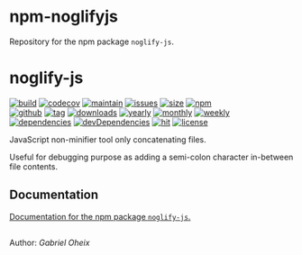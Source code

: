 # npm-noglifyjs

Repository for the npm package ```noglify-js```.


# noglify-js

[//]: # (https://github.com/dwyl/repo-badges)

[![build][build-svg]][build-link]
[![codecov][codecov-svg]][codecov-link]
[![maintain][maintain-svg]][maintain-link]
[![issues][issues-svg]][issues-link]
[![size][size-svg]][size-link]
[![npm][npm2-svg]][npm2-link]  
[![github][github-svg]][github-link]
[![tag][tag-svg]][tag-link]
[![downloads][downloads-svg]][downloads-link]
[![yearly][yearly-svg]][yearly-link]
[![monthly][monthly-svg]][monthly-link]
[![weekly][weekly-svg]][weekly-link]  
[![dependencies][dependencies-svg]][dependencies-link]
[![devDependencies][devDependencies-svg]][devDependencies-link]
[![hit][hit-svg]][hit-link]
[![license][license-svg]][license-link]

[build-svg]: https://travis-ci.org/gabrieloheix/npm-noglifyjs.svg?branch=master
[build-link]: https://travis-ci.org/gabrieloheix/npm-noglifyjs

[codecov-svg]: https://codecov.io/gh/gabrieloheix/npm-noglifyjs/branch/master/graph/badge.svg
[codecov-link]: https://codecov.io/gh/gabrieloheix/npm-noglifyjs

[maintain-svg]: https://api.codeclimate.com/v1/badges/2acd854abd2aeff743fa/maintainability
[maintain-link]: https://codeclimate.com/github/gabrieloheix/npm-noglifyjs/maintainability

[issues-svg]: https://img.shields.io/codeclimate/issues/gabrieloheix/npm-noglifyjs.svg
[issues-link]: https://github.com/gabrieloheix/npm-noglifyjs/issues

[size-svg]: https://img.shields.io/bundlephobia/min/noglify-js.svg
[size-link]: https://bundlephobia.com/result?p=noglify-js

[//]: # ([![npm][npm-svg]][npm-link]  )
[npm-svg]: https://badge.fury.io/js/noglify-js.svg
[npm-link]: https://badge.fury.io/js/noglify-js

[npm2-svg]: https://img.shields.io/npm/v/noglify-js.svg
[npm2-link]: https://www.npmjs.com/package/noglify-js

[github-svg]: https://img.shields.io/github/downloads/gabrieloheix/npm-noglifyjs/total.svg
[github-link]: https://github.com/gabrieloheix/npm-noglifyjs

[downloads-svg]: https://img.shields.io/npm/dt/noglify-js.svg
[downloads-link]: https://www.npmjs.com/package/noglify-js

[yearly-svg]: https://img.shields.io/npm/dy/noglify-js.svg
[yearly-link]: https://www.npmjs.com/package/noglify-js

[monthly-svg]: https://img.shields.io/npm/dm/noglify-js.svg
[monthly-link]: https://www.npmjs.com/package/noglify-js

[weekly-svg]: https://img.shields.io/npm/dw/noglify-js.svg
[weekly-link]: https://www.npmjs.com/package/noglify-js

[tag-svg]: https://img.shields.io/github/tag/gabrieloheix/npm-noglifyjs.svg
[tag-link]: https://github.com/gabrieloheix/npm-noglifyjs/releases

[dependencies-svg]: https://david-dm.org/gabrieloheix/npm-noglifyjs/status.svg
[dependencies-link]: https://david-dm.org/gabrieloheix/npm-noglifyjs

[devDependencies-svg]: https://david-dm.org/gabrieloheix/npm-noglifyjs/dev-status.svg
[devDependencies-link]: https://david-dm.org/gabrieloheix/npm-noglifyjs?type=dev

[hit-svg]: https://hits.dwyl.com/gabrieloheix/npm-noglifyjs.svg
[hit-link]: https://hits.dwyl.com/gabrieloheix/npm-noglifyjs

[license-svg]: https://img.shields.io/github/license/gabrieloheix/npm-noglifyjs.svg
[license-link]: https://github.com/gabrieloheix/npm-noglifyjs/blob/master/LICENSE


JavaScript non-minifier tool only concatenating files.

Useful for debugging purpose as adding a semi-colon character in-between file contents.


## Documentation

[Documentation for the npm package ```noglify-js```.][doc]

[doc]: https://www.npmjs.com/package/noglify-js


##

Author: _Gabriel Oheix_
